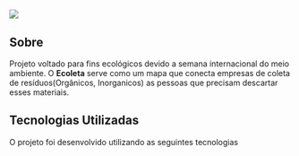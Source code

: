 <h1>
  <img src="https://ik.imagekit.io/vglod4qqhy/NextLevelWeek/logo_6EiPza_U-.png">
</h1>

## Sobre

Projeto voltado para fins ecológicos devido a semana internacional do meio ambiente.
O **Ecoleta** serve como um mapa que conecta empresas de coleta de resíduos(Orgânicos, Inorganicos) as pessoas que precisam descartar esses materiais.

## Tecnologias Utilizadas

O projeto foi desenvolvido utilizando as seguintes tecnologias
